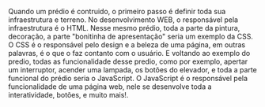 

Quando um prédio é contruido, o primeiro passo é definir toda sua infraestrutura e terreno. No desenvolvimento WEB, o responsável pela infraestrutura é o HTML.
Nesse mesmo prédio, toda a parte da pintura, decoração, a parte "bonitinha de apresentação" seria um exemplo da CSS. O CSS é o responsável pelo design e a beleza de uma página, em outras palavras, é o que o faz contanto com o usuário.
E voltando ao exemplo do predio, todas as funcionalidade desse predio, como por exemplo, apertar um interruptor, acender uma lampada, os botões do elevador, e toda a parte funcional do prédio seria o JavaScript. O JavaScript é o responsável pela funcionalidade de uma página web, nele se desenvolve toda a interatividade, botões, e muito mais!.


